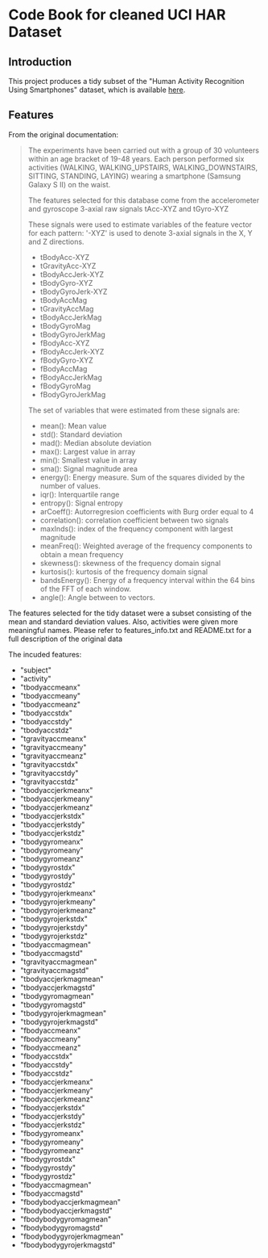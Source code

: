 # Code Book for cleaned UCI HAR Dataset

## Introduction

This project produces a tidy subset of the "Human Activity Recognition Using Smartphones" 
dataset, which is available 
[here](http://archive.ics.uci.edu/ml/datasets/Human+Activity+Recognition+Using+Smartphones).

## Features

From the original documentation:

> The experiments have been carried out with a group of 30 volunteers 
> within an age bracket of 19-48 years. Each person performed six activities 
> (WALKING, WALKING_UPSTAIRS, WALKING_DOWNSTAIRS, SITTING, STANDING, LAYING) 
> wearing a smartphone (Samsung Galaxy S II) on the waist. 
>
> The features selected for this database come from the 
> accelerometer and gyroscope 3-axial raw signals tAcc-XYZ and tGyro-XYZ
>
> These signals were used to estimate variables of the feature vector for 
> each pattern: '-XYZ' is used to denote 3-axial signals in the X, Y and 
> Z directions.
>
> - tBodyAcc-XYZ
> - tGravityAcc-XYZ
> - tBodyAccJerk-XYZ
> - tBodyGyro-XYZ
> - tBodyGyroJerk-XYZ
> - tBodyAccMag
> - tGravityAccMag
> - tBodyAccJerkMag
> - tBodyGyroMag
> - tBodyGyroJerkMag
> - fBodyAcc-XYZ
> - fBodyAccJerk-XYZ
> - fBodyGyro-XYZ
> - fBodyAccMag
> - fBodyAccJerkMag
> - fBodyGyroMag
> - fBodyGyroJerkMag
> 
> The set of variables that were estimated from these signals are: 
> 
> - mean(): Mean value
> - std(): Standard deviation
> - mad(): Median absolute deviation 
> - max(): Largest value in array
> - min(): Smallest value in array
> - sma(): Signal magnitude area
> - energy(): Energy measure. Sum of the squares divided by the number of values. 
> - iqr(): Interquartile range 
> - entropy(): Signal entropy
> - arCoeff(): Autorregresion coefficients with Burg order equal to 4
> - correlation(): correlation coefficient between two signals
> - maxInds(): index of the frequency component with largest magnitude
> - meanFreq(): Weighted average of the frequency components to obtain a mean frequency
> - skewness(): skewness of the frequency domain signal 
> - kurtosis(): kurtosis of the frequency domain signal 
> - bandsEnergy(): Energy of a frequency interval within the 64 bins of the FFT of each window.
> - angle(): Angle between to vectors.


The features selected for the tidy dataset were a subset consisting of the mean and standard 
deviation values. Also, activities were given more meaningful names. Please refer to 
features_info.txt and README.txt for a full description of the original data

The incuded features:

- "subject"
- "activity"
- "tbodyaccmeanx"
- "tbodyaccmeany"
- "tbodyaccmeanz"
- "tbodyaccstdx"
- "tbodyaccstdy"
- "tbodyaccstdz"
- "tgravityaccmeanx"
- "tgravityaccmeany"
- "tgravityaccmeanz"
- "tgravityaccstdx"
- "tgravityaccstdy"
- "tgravityaccstdz"
- "tbodyaccjerkmeanx"
- "tbodyaccjerkmeany"
- "tbodyaccjerkmeanz"
- "tbodyaccjerkstdx"
- "tbodyaccjerkstdy"
- "tbodyaccjerkstdz"
- "tbodygyromeanx"
- "tbodygyromeany"
- "tbodygyromeanz"
- "tbodygyrostdx"
- "tbodygyrostdy"
- "tbodygyrostdz"
- "tbodygyrojerkmeanx"
- "tbodygyrojerkmeany"
- "tbodygyrojerkmeanz"
- "tbodygyrojerkstdx"
- "tbodygyrojerkstdy"
- "tbodygyrojerkstdz"
- "tbodyaccmagmean"
- "tbodyaccmagstd"
- "tgravityaccmagmean"
- "tgravityaccmagstd"
- "tbodyaccjerkmagmean"
- "tbodyaccjerkmagstd"
- "tbodygyromagmean"
- "tbodygyromagstd"
- "tbodygyrojerkmagmean"
- "tbodygyrojerkmagstd"
- "fbodyaccmeanx"
- "fbodyaccmeany"
- "fbodyaccmeanz"
- "fbodyaccstdx"
- "fbodyaccstdy"
- "fbodyaccstdz"
- "fbodyaccjerkmeanx"
- "fbodyaccjerkmeany"
- "fbodyaccjerkmeanz"
- "fbodyaccjerkstdx"
- "fbodyaccjerkstdy"
- "fbodyaccjerkstdz"
- "fbodygyromeanx"
- "fbodygyromeany"
- "fbodygyromeanz"
- "fbodygyrostdx"
- "fbodygyrostdy"
- "fbodygyrostdz"
- "fbodyaccmagmean"
- "fbodyaccmagstd"
- "fbodybodyaccjerkmagmean"
- "fbodybodyaccjerkmagstd"
- "fbodybodygyromagmean"
- "fbodybodygyromagstd"
- "fbodybodygyrojerkmagmean"
- "fbodybodygyrojerkmagstd"

